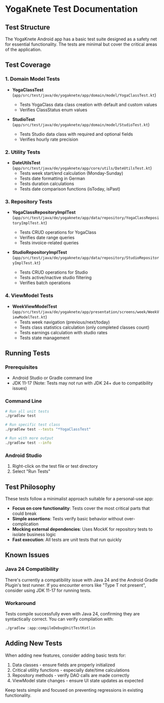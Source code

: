 # YogaKnete Test Documentation

## Test Structure

The YogaKnete Android app has a basic test suite designed as a safety net for essential functionality. The tests are minimal but cover the critical areas of the application.

## Test Coverage

### 1. Domain Model Tests
- **YogaClassTest** (`app/src/test/java/de/yogaknete/app/domain/model/YogaClassTest.kt`)
  - Tests YogaClass data class creation with default and custom values
  - Verifies ClassStatus enum values
  
- **StudioTest** (`app/src/test/java/de/yogaknete/app/domain/model/StudioTest.kt`)
  - Tests Studio data class with required and optional fields
  - Verifies hourly rate precision

### 2. Utility Tests
- **DateUtilsTest** (`app/src/test/java/de/yogaknete/app/core/utils/DateUtilsTest.kt`)
  - Tests week start/end calculation (Monday-Sunday)
  - Tests date formatting in German
  - Tests duration calculations
  - Tests date comparison functions (isToday, isPast)

### 3. Repository Tests
- **YogaClassRepositoryImplTest** (`app/src/test/java/de/yogaknete/app/data/repository/YogaClassRepositoryImplTest.kt`)
  - Tests CRUD operations for YogaClass
  - Verifies date range queries
  - Tests invoice-related queries
  
- **StudioRepositoryImplTest** (`app/src/test/java/de/yogaknete/app/data/repository/StudioRepositoryImplTest.kt`)
  - Tests CRUD operations for Studio
  - Tests active/inactive studio filtering
  - Verifies batch operations

### 4. ViewModel Tests
- **WeekViewModelTest** (`app/src/test/java/de/yogaknete/app/presentation/screens/week/WeekViewModelTest.kt`)
  - Tests week navigation (previous/next/today)
  - Tests class statistics calculation (only completed classes count)
  - Tests earnings calculation with studio rates
  - Tests state management

## Running Tests

### Prerequisites
- Android Studio or Gradle command line
- JDK 11-17 (Note: Tests may not run with JDK 24+ due to compatibility issues)

### Command Line
```bash
# Run all unit tests
./gradlew test

# Run specific test class
./gradlew test --tests "*YogaClassTest"

# Run with more output
./gradlew test --info
```

### Android Studio
1. Right-click on the test file or test directory
2. Select "Run Tests"

## Test Philosophy

These tests follow a minimalist approach suitable for a personal-use app:
- **Focus on core functionality**: Tests cover the most critical parts that could break
- **Simple assertions**: Tests verify basic behavior without over-complication
- **Mocking external dependencies**: Uses MockK for repository tests to isolate business logic
- **Fast execution**: All tests are unit tests that run quickly

## Known Issues

### Java 24 Compatibility
There's currently a compatibility issue with Java 24 and the Android Gradle Plugin's test runner. If you encounter errors like "Type T not present", consider using JDK 11-17 for running tests.

### Workaround
Tests compile successfully even with Java 24, confirming they are syntactically correct. You can verify compilation with:
```bash
./gradlew :app:compileDebugUnitTestKotlin
```

## Adding New Tests

When adding new features, consider adding basic tests for:
1. Data classes - ensure fields are properly initialized
2. Critical utility functions - especially date/time calculations
3. Repository methods - verify DAO calls are made correctly
4. ViewModel state changes - ensure UI state updates as expected

Keep tests simple and focused on preventing regressions in existing functionality.

